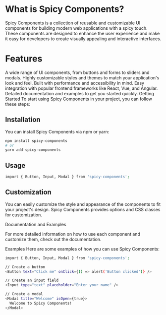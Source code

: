 # What is Spicy Components?
Spicy Components is a collection of reusable and customizable UI components for building modern web applications with a spicy touch. These components are designed to enhance the user experience and make it easy for developers to create visually appealing and interactive interfaces.

# Features
A wide range of UI components, from buttons and forms to sliders and modals.
Highly customizable styles and themes to match your application's look and feel.
Built with performance and accessibility in mind.
Easy integration with popular frontend frameworks like React, Vue, and Angular.
Detailed documentation and examples to get you started quickly.
Getting Started
To start using Spicy Components in your project, you can follow these steps:

## Installation

You can install Spicy Components via npm or yarn:

```bash
npm install spicy-components
# or
yarn add spicy-components
```
## Usage
``` bash
import { Button, Input, Modal } from 'spicy-components';
```
## Customization

You can easily customize the style and appearance of the components to fit your project's design. Spicy Components provides options and CSS classes for customization.

Documentation and Examples

For more detailed information on how to use each component and customize them, check out the documentation.

Examples
Here are some examples of how you can use Spicy Components:

``` bash
import { Button, Input, Modal } from 'spicy-components';

// Create a button
<Button text="Click me" onClick={() => alert('Button clicked')} />

// Create an input field
<Input type="text" placeholder="Enter your name" />

// Create a modal
<Modal title="Welcome" isOpen={true}>
  Welcome to Spicy Components!
</Modal>
```






